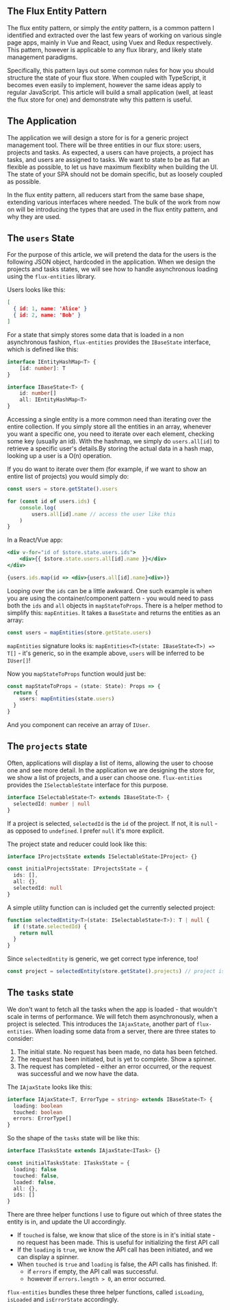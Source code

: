## The Flux Entity Pattern

The flux entity pattern, or simply the _entity_ pattern, is a common pattern I identified and extracted over the last few years of working on various single page apps, mainly in Vue and React, using Vuex and Redux respectively. This pattern, however is applicable to any flux library, and likely state management paradigms.

Specifically, this pattern lays out some common rules for how you should structure the state of your flux store. When coupled with TypeScript, it becomes even easily to implement, however the same ideas apply to regular JavaScript. This article will build a small application (well, at least the flux store for one) and demonstrate why this pattern is useful.

## The Application

The application we will design a store for is for a generic project management tool. There will be three entities in our flux store: users, projects and tasks. As expected, a users can have projects, a project has tasks, and users are assigned to tasks. We want to state to be as flat an flexible as possible, to let us have maximum flexiblity when building the UI. The state of your SPA should not be domain specific, but as loosely coupled as possible.

In the flux entity pattern, all reducers start from the same base shape, extending various interfaces where needed. The bulk of the work from now on will be introducing the types that are used in the flux entity pattern, and why they are used.

## The `users` State

For the purpose of this article, we will pretend the data for the users is the following JSON object, hardcoded in the application. When we design the projects and tasks states, we will see how to handle asynchronous loading using the `flux-entities` library.

Users looks like this:

```json
[
  { id: 1, name: 'Alice' }
  { id: 2, name: 'Bob' }
]
```

For a state that simply stores some data that is loaded in a non asynchronous fashion, `flux-entities` provides the `IBaseState` interface, which is defined like this:

```ts
interface IEntityHashMap<T> {
    [id: number]: T
}

interface IBaseState<T> {
    id: number[]
    all: IEntityHashMap<T>
}
```

Accessing a single entity is a more common need than iterating over the entire collection. If you simply store all the entities in an array, whenever you want a specific one, you need to iterate over each element, checking some key (usually an id). With the hashmap, we simply do `users.all[id]` to retrieve a specific user's details.By storing the actual data in a hash map, looking up a user is a O(n) operation. 

If you do want to iterate over them (for example, if we want to show an entire list of projects) you would simply do:

```ts
const users = store.getState().users

for (const id of users.ids) {
    console.log(
        users.all[id].name // access the user like this
    )
}
```

In a React/Vue app:

```jsx
<div v-for="id of $store.state.users.ids">
    <div>{{ $store.state.users.all[id].name }}</div>
</div>

{users.ids.map(id => <div>{users.all[id].name}<div>)}
```

Looping over the `ids` can be a little awkward. One such example is when you are using the container/component pattern - you would need to pass both the `ids` and `all` objects in `mapStateToProps`. There is a helper method to simplify this: `mapEntities`. It takes a `BaseState` and returns the entities as an array:

```ts
const users = mapEntities(store.getState.users)
```

`mapEntities` signature looks is: `mapEntities<T>(state: IBaseState<T>) => T[]` - it's generic, so in the example above, `users` will be inferred to be `IUser[]`!

Now you `mapStateToProps` function would just be:

```ts
const mapStateToProps = (state: State): Props => {
  return {
    users: mapEntities(state.users)
  }
}
```

And you component can receive an array of `IUser`.

## The `projects` state

Often, applications will display a list of items, allowing the user to choose one and see more detail. In the application we are designing the store for, we show a list of projects, and a user can choose one. `flux-entities` provides the `ISelectableState` interface for this purpose.

```ts
interface ISelectableState<T> extends IBaseState<T> {
  selectedId: number | null
}
```

If a project is selected, `selectedId` is the `id` of the project. If not, it is `null` - as opposed to `undefined`. I prefer `null` it's more explicit. 

The project state and reducer could look like this:

```ts
interface IProjectsState extends ISelectableState<IProject> {}

const initialProjectsState: IProjectsState = {
  ids: [],
  all: {},
  selectedId: null
}
```

A simple utility function can is included get the currently selected project:

```ts
function selectedEntity<T>(state: ISelectableState<T>): T | null {
  if (!state.selectedId) {
    return null
  }
}
```

Since `selectedEntity` is generic, we get correct type inference, too!

```ts
const project = selectedEntity(store.getState().projects) // project is inferred as an IProject
```

## The `tasks` state

We don't want to fetch all the tasks when the app is loaded - that wouldn't scale in terms of performance. We will fetch them asynchronously, when a project is selected. This introduces the `IAjaxState`, another part of `flux-entities`. When loading some data from a server, there are three states to consider:

1. The initial state. No request has been made, no data has been fetched.
2. The request has been initiated, but is yet to complete. Show a spinner.
3. The request has completed - either an error occurred, or the request was successful and we now have the data.

The `IAjaxState` looks like this:

```ts
interface IAjaxState<T, ErrorType = string> extends IBaseState<T> {
  loading: boolean
  touched: boolean
  errors: ErrorType[]
}
```

So the shape of the `tasks` state will be like this:

```ts
interface ITasksState extends IAjaxState<ITask> {}

const initialTasksState: ITasksState = {
  loading: false
  touched: false, 
  loaded: false,
  all: {},
  ids: []
}
```

There are three helper functions I use to figure out which of three states the entity is in, and update the UI accordingly.

- If `touched` is false, we know that slice of the store is in it's initial state - no request has been made. This is useful for initializing the first API call 
- If the `loading` is `true`, we know the API call has been initiated, and we can display a spinner. 
- When `touched` is `true` and `loading` is false, the API calls has finished. If:
  - if `errors` if empty, the API call was successful.
  - however if `errors.length > 0`, an error occurred.

`flux-entities` bundles these three helper functions, called `isLoading`, `isLoaded` and `isErrorState` accordingly.
